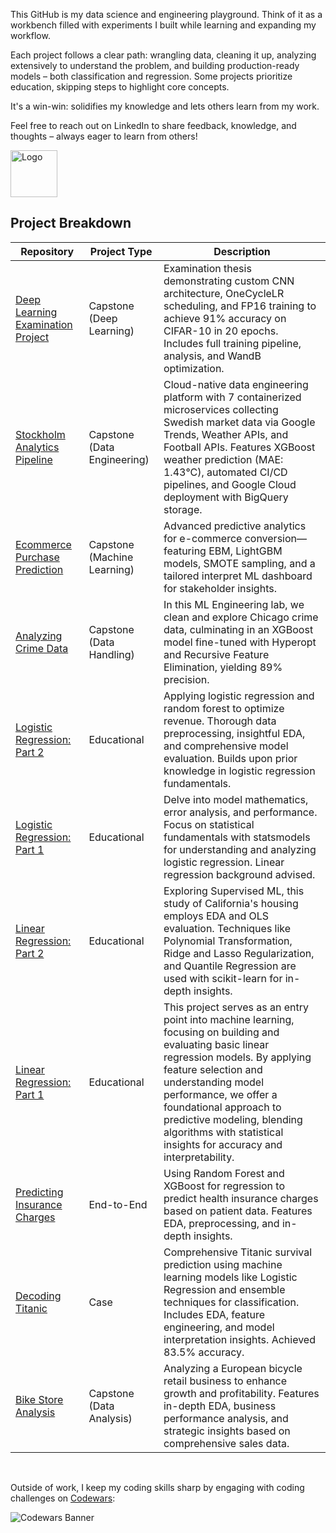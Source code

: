 This GitHub is my data science and engineering playground. Think of it as a workbench filled with experiments I built while learning and expanding my workflow.

Each project follows a clear path: wrangling data, cleaning it up, analyzing extensively to understand the problem, and building production-ready models – both classification and regression. Some projects prioritize education, skipping steps to highlight core concepts.

It's a win-win: solidifies my knowledge and lets others learn from my work.

Feel free to reach out on LinkedIn to share feedback, knowledge, and thoughts – always eager to learn from others!

<img src="https://iili.io/dSGZ2JR.png" alt="Logo" width="75"/>

## Project Breakdown

| Repository                                                                                              | Project Type               | Description            |
|---------------------------------------------------------------------------------------------------------|----------------------------|------------------------|
| [Deep Learning Examination Project](https://github.com/FutureGoose/deeplearning)                        | Capstone (Deep Learning)                   | Examination thesis demonstrating custom CNN architecture, OneCycleLR scheduling, and FP16 training to achieve 91% accuracy on CIFAR-10 in 20 epochs. Includes full training pipeline, analysis, and WandB optimization.|
| [Stockholm Analytics Pipeline](https://github.com/FutureGoose/stockholm-analytics-pipeline)                        | Capstone (Data Engineering)                   | Cloud-native data engineering platform with 7 containerized microservices collecting Swedish market data via Google Trends, Weather APIs, and Football APIs. Features XGBoost weather prediction (MAE: 1.43°C), automated CI/CD pipelines, and Google Cloud deployment with BigQuery storage.|
| [Ecommerce Purchase Prediction](https://github.com/FutureGoose/ecommerce-purchase-prediction)           | Capstone (Machine Learning)                  | Advanced predictive analytics for e-commerce conversion—featuring EBM, LightGBM models, SMOTE sampling, and a tailored interpret ML dashboard for stakeholder insights.|
| [Analyzing Crime Data](https://github.com/FutureGoose/analyzing-crime-data)                             | Capstone (Data Handling)                   | In this ML Engineering lab, we clean and explore Chicago crime data, culminating in an XGBoost model fine-tuned with Hyperopt and Recursive Feature Elimination, yielding 89% precision.|
| [Logistic Regression: Part 2](https://github.com/FutureGoose/advanced-techniques-logistic-regression)   | Educational                | Applying logistic regression and random forest to optimize revenue. Thorough data preprocessing, insightful EDA, and comprehensive model evaluation. Builds upon prior knowledge in logistic regression fundamentals.|
| [Logistic Regression: Part 1](https://github.com/FutureGoose/fundamentals-logistic-regression)          | Educational                | Delve into model mathematics, error analysis, and performance. Focus on statistical fundamentals with statsmodels for understanding and analyzing logistic regression. Linear regression background advised.|
| [Linear Regression: Part 2](https://github.com/FutureGoose/advanced-techniques-linear-regression)       | Educational                | Exploring Supervised ML, this study of California's housing employs EDA and OLS evaluation. Techniques like Polynomial Transformation, Ridge and Lasso Regularization, and Quantile Regression are used with scikit-learn for in-depth insights.                       |
| [Linear Regression: Part 1](https://github.com/FutureGoose/fundamentals-ols-linear-regression)          | Educational                | This project serves as an entry point into machine learning, focusing on building and evaluating basic linear regression models. By applying feature selection and understanding model performance, we offer a foundational approach to predictive modeling, blending algorithms with statistical insights for accuracy and interpretability.|
| [Predicting Insurance Charges](https://github.com/FutureGoose/predicting-insurance-charges)             | End-to-End                 | Using Random Forest and XGBoost for regression to predict health insurance charges based on patient data. Features EDA, preprocessing, and in-depth insights.|
| [Decoding Titanic](https://github.com/FutureGoose/decoding-titanic)                                     | Case                       | Comprehensive Titanic survival prediction using machine learning models like Logistic Regression and ensemble techniques for classification. Includes EDA, feature engineering, and model interpretation insights. Achieved 83.5% accuracy. |
| [Bike Store Analysis](https://github.com/FutureGoose/bike-store-analysis)                               | Capstone (Data Analysis)                  | Analyzing a European bicycle retail business to enhance growth and profitability. Features in-depth EDA, business performance analysis, and strategic insights based on comprehensive sales data.|

<br>

Outside of work, I keep my coding skills sharp by engaging with coding challenges on [Codewars](https://www.codewars.com/users/FutureGoose):


![Codewars Banner](https://www.codewars.com/users/FutureGoose/badges/large)







<!--
**FutureGoose/FutureGoose** is a ✨ _special_ ✨ repository because its `README.md` (this file) appears on your GitHub profile.

Here are some ideas to get you started:

- 🔭 I'm currently working on ...
- 🌱 I'm currently learning ...
- 👯 I'm looking to collaborate on ...
- 🤔 I'm looking for help with ...
- 💬 Ask me about ...
- 📫 How to reach me: ...
- 😄 Pronouns: ...
- ⚡ Fun fact: ...
non transparent logo https://iili.io/HXJBlj9.jpg
-->
